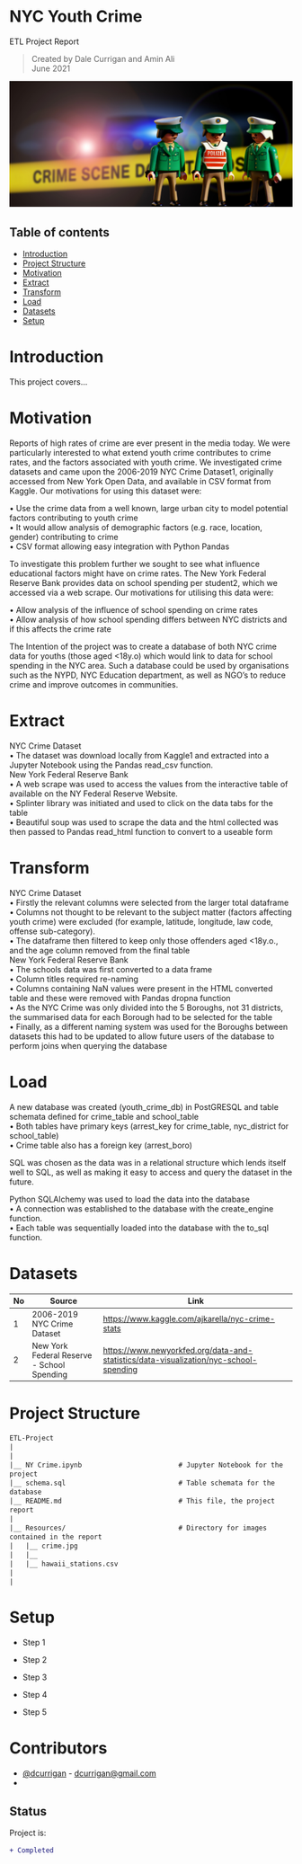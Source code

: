 # NYC Youth Crime
ETL Project Report

> Created by Dale Currigan and Amin Ali  
> June 2021  
  
![ETL](/Resources/crime.jpg)    

## Table of contents  
* [Introduction](#Project-Intro)  
* [Project Structure](#Project-Structure)  
* [Motivation](#Motivation)  
* [Extract](#Extract)  
* [Transform](#Tranform)
* [Load](#Load)
* [Datasets](#Datasets)  
* [Setup](#Setup)     

# Introduction
This project covers...  
    
# Motivation  
  
Reports of high rates of crime are ever present in the media today. We were particularly interested to what extend youth crime contributes to crime rates, and the factors associated with youth crime. We investigated crime datasets and came upon the 2006-2019 NYC Crime Dataset1, originally accessed from New York Open Data, and available in CSV format from Kaggle. Our motivations for using this dataset were:  
  
•	Use the crime data from a well known, large urban city to model potential factors contributing to youth crime  
•	It would allow analysis of demographic factors (e.g. race, location, gender) contributing to crime  
•	CSV format allowing easy integration with Python Pandas  
   
To investigate this problem further we sought to see what influence educational factors might have on crime rates. The New York Federal Reserve Bank provides data on school spending per student2, which we accessed via a web scrape. Our motivations for utilising this data were:  
  
•	Allow analysis of the influence of school spending on crime rates  
•	Allow analysis of how school spending differs between NYC districts and if this affects the crime rate  
  
The Intention of the project was to create a database of both NYC crime data for youths (those aged <18y.o) which would link to data for school spending in the NYC area. Such a database could be used by organisations such as the NYPD, NYC Education department, as well as NGO’s to reduce crime and improve outcomes in communities.   
  
  

# Extract  
NYC Crime Dataset  
•	The dataset was download locally from Kaggle1 and extracted into a Jupyter Notebook using the Pandas read_csv function.   
New York Federal Reserve Bank   
•	A web scrape was used to access the values from the interactive table of available on the NY Federal Reserve Website.  
•	Splinter library was initiated and used to click on the data tabs for the table   
•	Beautiful soup was used to scrape the data and the html collected was then passed to Pandas read_html function to convert to a useable form  
  
  
# Transform  
NYC Crime Dataset  
•	Firstly the relevant columns were selected from the larger total dataframe  
•	Columns not thought to be relevant to the subject matter (factors affecting youth crime) were excluded (for example, latitude, longitude, law code, offense sub-category).  
•	The dataframe then filtered to keep only those offenders aged <18y.o., and the age column removed from the final table  
New York Federal Reserve Bank  
•	The schools data was first converted to a data frame  
•	Column titles required re-naming  
•	Columns containing NaN values were present in the HTML converted table and these were removed with Pandas dropna function  
•	As the NYC Crime was only divided into the 5 Boroughs, not 31 districts, the summarised data for each Borough had to be selected for the table   
•	Finally, as a different naming system was used for the Boroughs between datasets this had to be updated to allow future users of the database to perform joins when querying  the database  

  
# Load    
A new database was created (youth_crime_db) in PostGRESQL and table schemata defined for crime_table and school_table   
•	Both tables have primary keys (arrest_key for crime_table, nyc_district for school_table)  
•	Crime table also has a foreign key (arrest_boro)  

SQL was chosen as the data was in a relational structure which lends itself well to SQL, as well as making it easy to access and query the dataset in the future.  

Python SQLAlchemy was used to load the data into the database  
•	A connection was established to the database with the create_engine function.   
•	Each table was sequentially loaded into the database with the to_sql function.   

# Datasets 

|No|Source|Link|
|-|-|-|
|1|2006-2019 NYC Crime Dataset         |https://www.kaggle.com/ajkarella/nyc-crime-stats| 
|2|New York Federal Reserve - School Spending |https://www.newyorkfed.org/data-and-statistics/data-visualization/nyc-school-spending|
 
  
  
# Project Structure  
```
ETL-Project   
|  
|    
|__ NY Crime.ipynb                        # Jupyter Notebook for the project
|__ schema.sql                            # Table schemata for the database 
|__ README.md                             # This file, the project report
|
|__ Resources/                            # Directory for images contained in the report   
|   |__ crime.jpg                    
|   |__  
|   |__ hawaii_stations.csv
|
|    

``` 
  
# Setup 
  
* Step 1  
* Step 2   
* Step 3  
  
* Step 4 
* Step 5    



# Contributors  
- [@dcurrigan](https://github.com/dcurrigan) - <dcurrigan@gmail.com>
- 


## Status
Project is: 
````diff 
+ Completed
````
